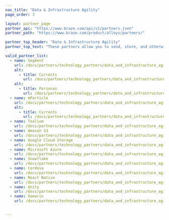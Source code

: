 ```yaml
---
nav_title: "Data & Infrastructure Agility"
page_order: 3

layout: partner_page
partner_api: "https://www.braze.com/api/v1/partners.json"
partner_path: "https://www.braze.com/product/alloys/partners/"

partner_top_header: "Data & Infrastructure Agility"
partner_top_text: "These partners allow you to send, store, and otherwise coordinate your data across different tools and providers."

valid_partner_list:
  - name: Segment
    url: /docs/partners/technology_partners/data_and_infrastructure_agility/customer_data_platform/segment/
    alt:
      - title: Currents
        url: /docs/partners/technology_partners/data_and_infrastructure_agility/customer_data_platform/segment_for_currents/
    alt:
      - title: Personas
        url: /docs/partners/technology_partners/data_and_infrastructure_agility/customer_data_platform/segment_personas/
  - name: mParticle
    url: /docs/partners/technology_partners/data_and_infrastructure_agility/customer_data_platform/mparticle/
    alt:
      - title: Currents
        url: /docs/partners/technology_partners/data_and_infrastructure_agility/customer_data_platform/mparticle_for_currents/
  - name: Tealium
    url: /docs/partners/technology_partners/data_and_infrastructure_agility/customer_data_platform/tealium/
  - name: Amazon S3
    url: /docs/partners/technology_partners/data_and_infrastructure_agility/data_warehouses/amazon_s3/
  - name: Google Cloud Storage
    url: /docs/partners/technology_partners/data_and_infrastructure_agility/data_warehouses/google_cloud_storage_for_currents/
  - name: Microsoft Azure
    url: /docs/partners/technology_partners/data_and_infrastructure_agility/data_warehouses/microsoft_azure_blob_storage_for_currents/
  - name: Snowflake
    url: /docs/partners/technology_partners/data_and_infrastructure_agility/data_warehouses/snowflake/
  - name: Cordova
    url: /docs/partners/technology_partners/data_and_infrastructure_agility/wrapper_sdks/cordova/
  - name: React Native
    url: /docs/partners/technology_partners/data_and_infrastructure_agility/wrapper_sdks/react_native/
  - name: Unity
    url: /docs/partners/technology_partners/data_and_infrastructure_agility/wrapper_sdks/unity/
  - name: Xamarin
    url: /docs/partners/technology_partners/data_and_infrastructure_agility/wrapper_sdks/xamarin/


---
```


